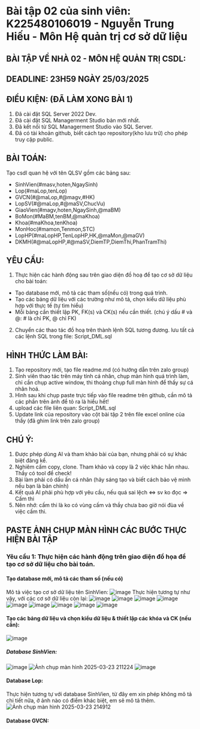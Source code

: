 # Bài tập 02 của sinh viên: K225480106019 - Nguyễn Trung Hiếu - Môn Hệ quản trị cơ sở dữ liệu
## BÀI TẬP VỀ NHÀ 02 - MÔN HỆ QUẢN TRỊ CSDL:
## DEADLINE: 23H59 NGÀY 25/03/2025
## ĐIỀU KIỆN: (ĐÃ LÀM XONG BÀI 1)
1. Đã cài đặt SQL Server 2022 Dev.
2. Đã cài đặt SQL Managerment Studio bản mới nhất.
3. Đã kết nối từ SQL Managerment Studio vào SQL Server.
4. Đã có tài khoản github, biết cách tạo repository(kho lưu trữ) cho phép truy cập public.
## BÀI TOÁN:
Tạo csdl quan hệ với tên QLSV gồm các bảng sau:
  -  SinhVien(#masv,hoten,NgaySinh)
  -  Lop(#maLop,tenLop)
  -  GVCN(#@maLop,#@magv,#HK)
  -  LopSV(#@maLop,#@maSV,ChucVu)
  -  GiaoVien(#magv,hoten,NgaySinh,@maBM)
  -  BoMon(#MaBM,tenBM,@maKhoa)
  -  Khoa(#maKhoa,tenKhoa)
  -  MonHoc(#mamon,Tenmon,STC)
  -  LopHP(#maLopHP,TenLopHP,HK,@maMon,@maGV)
  -  DKMH(#@maLopHP,#@maSV,DiemTP,DiemThi,PhanTramThi)
## YÊU CẦU:
1. Thực hiện các hành động sau trên giao diện đồ hoạ để tạo cơ sở dữ liệu cho bài toán:
  -  Tạo database mới, mô tả các tham số(nếu có) trong quá trình.
  -  Tạo các bảng dữ liệu với các trường như mô tả, chọn kiểu dữ liệu phù hợp với thực tế (tự tìm hiểu)
  -  Mỗi bảng cần thiết lập PK, FK(s) và CK(s) nếu cần thiết. (chú ý dấu # và @: # là chỉ PK, @ chỉ FK)
2. Chuyển các thao tác đồ hoạ trên thành lệnh SQL tương đương. lưu tất cả các lệnh SQL trong file: Script_DML.sql
## HÌNH THỨC LÀM BÀI:
1. Tạo repository mới, tạo file readme.md (có hướng dẫn trên zalo group)
2. Sinh viên thao tác trên máy tính cá nhân, chụp màn hình quá trình làm, chỉ cần chụp active window, thi thoảng chụp full màn hình để thấy sự cá nhân hoá.
3. Hình sau khi chụp paste trực tiếp vào file readme trên github, cần mô tả các phần trên ảnh để tỏ ra là hiểu hết!
4. upload các file liên quan: Script_DML.sql
5. Update link của repository vào cột bài tập 2 trên file excel online của thầy (đã ghim link trên zalo group)
## CHÚ Ý:
1. Được phép dùng AI và tham khảo bài của bạn, nhưng phải có sự khác biệt đáng kể.
2. Nghiêm cấm copy, clone. Tham khảo và copy là 2 việc khác hẳn nhau. Thầy có tool để check!
3. Bài làm phải có dấu ấn cá nhân (hãy sáng tạo và biết cách bảo vệ mình nếu bạn là bản chính)
4. Kết quả AI phải phù hợp với yêu cầu, nếu quá sai lệch <=> sv ko đọc => Cấm thi
5. Nên nhớ: cấm thi là ko có vùng cấm và thầy chưa bao giờ nói đùa về việc cấm thi.
## PASTE ẢNH CHỤP MÀN HÌNH CÁC BƯỚC THỰC HIỆN BÀI TẬP
### Yêu cầu 1: Thực hiện các hành động trên giao diện đồ họa để tạo cơ sở dữ liệu cho bài toán.
#### Tạo database mới, mô tả các tham số (nếu có)
Mô tả việc tạo cơ sở dữ liệu tên SinhVien:
![image](https://github.com/user-attachments/assets/ce998164-b917-4844-a885-e2c67fa6e16a)
Thực hiện tương tự như vậy, với các cơ sở dữ liệu còn lại:
![image](https://github.com/user-attachments/assets/5755dab2-a4dd-4627-b0d2-6d291988a70e)
![image](https://github.com/user-attachments/assets/24c16d66-44e0-4c19-b686-c95d310bb52c)
![image](https://github.com/user-attachments/assets/800dae3d-29c8-4d19-835b-29f587a76a8f)
![image](https://github.com/user-attachments/assets/51395fed-018f-4238-91a2-f07805748d3a)
![image](https://github.com/user-attachments/assets/18514a01-4fbf-428a-8c37-632c0a7b298a)
![image](https://github.com/user-attachments/assets/f9710a58-1186-48aa-892d-e23f017436e1)
![image](https://github.com/user-attachments/assets/d4af0a53-11e6-4a8d-a7ff-50336f7aafd7)
![image](https://github.com/user-attachments/assets/551831ba-4903-4941-a395-bcfaa8ac1a83)
![image](https://github.com/user-attachments/assets/84405fa1-d2bf-4969-874b-761fcd2adc14)
#### Tạo các bảng dữ liệu và chọn kiểu dữ liệu & thiết lập các khóa và CK (nếu cần):
![image](https://github.com/user-attachments/assets/9678d174-fbe4-4544-96b3-a82364299545)
##### Database SinhVien:
![image](https://github.com/user-attachments/assets/d1186e12-9e40-44a2-8fdc-850c4d553d66)
![Ảnh chụp màn hình 2025-03-23 211224](https://github.com/user-attachments/assets/ca819525-f190-49b5-a394-c5d5c8552b7b)
![image](https://github.com/user-attachments/assets/46c9d040-628b-43d1-8c18-02dca42d78cd)
#### Database Lop:
Thực hiện tương tự với database SinhVien, từ đây em xin phép không mô tả chi tiết nữa, ở ảnh nào có điểm khác biệt, em sẽ mô tả thêm.
![Ảnh chụp màn hình 2025-03-23 214912](https://github.com/user-attachments/assets/8d9c48e7-3a59-4d61-a54a-1182886c7e4a)
#### Database GVCN:
